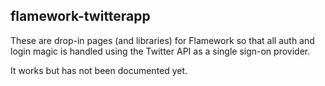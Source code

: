 flamework-twitterapp
--

These are drop-in pages (and libraries) for Flamework so that all auth and login
magic is handled using the Twitter API as a single sign-on provider.

It works but has not been documented yet.
